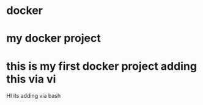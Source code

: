 # docker
# my docker project
# this is my first docker project adding this via vi

HI its adding via bash
